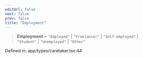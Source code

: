 ```yaml
---
editUrl: false
next: false
prev: false
title: "Employment"
---
```


> **Employment** = `"Employed"` \| `"Freelancer"` \| `"Self-employed"` \| `"Student"` \| `"Unemployed"` \| `"Other"`

Defined in: app/types/caretaker.tsx:44
